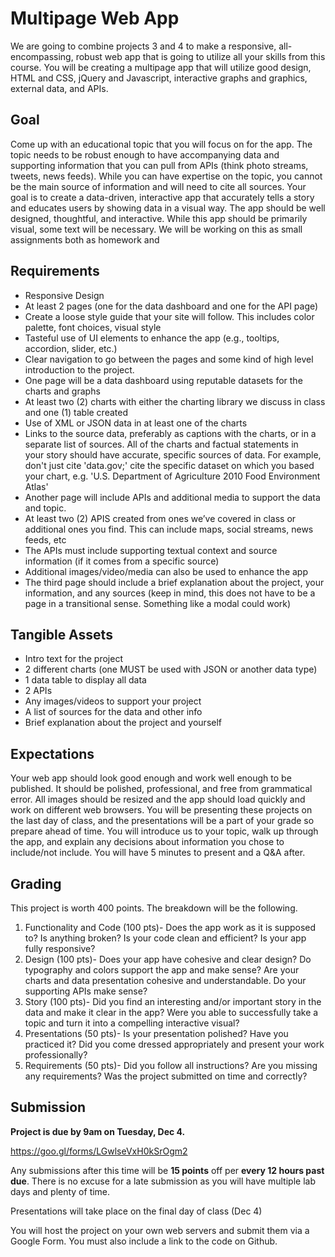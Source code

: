 # Multipage Web App
We are going to combine projects 3 and 4 to make a responsive, all-encompassing, robust web app that is going to utilize all your skills from this course.
You will be creating a multipage app that will utilize good design, HTML and CSS, jQuery and Javascript, interactive graphs and graphics, external data, and APIs.

## Goal
Come up with an educational topic that you will focus on for the app. The topic needs to be robust enough to have accompanying data and supporting information that you can pull from APIs (think photo streams, tweets, news feeds). While you can have expertise on the topic, you cannot be the main source of information and will need to cite all sources.
Your goal is to create a data-driven, interactive app that accurately tells a story and educates users by showing data in a visual way. The app should be well designed, thoughtful, and interactive. While this app should be primarily visual, some text will be necessary.
We will be working on this as small assignments both as homework and

## Requirements
- Responsive Design
- At least 2 pages (one for the data dashboard and one for the API page)
- Create a loose style guide that your site will follow. This includes color palette, font choices, visual style
- Tasteful use of UI elements to enhance the app (e.g., tooltips, accordion, slider, etc.)
- Clear navigation to go between the pages and some kind of high level introduction to the project.
- One page will be a data dashboard using reputable datasets for the charts and graphs
- At least two (2) charts with either the charting library we discuss in class and one (1) table created
- Use of XML or JSON data in at least one of the charts
- Links to the source data, preferably as captions with the charts, or in a separate list of sources. All of the charts and factual statements in your story should have accurate, specific sources of data. For example, don't just cite 'data.gov;' cite the specific dataset on which you based your chart, e.g. 'U.S. Department of Agriculture 2010 Food Environment Atlas'
- Another page will include APIs and additional media to support the data and topic.
- At least two (2) APIS created from ones we’ve covered in class or additional ones you find. This can include maps, social streams, news feeds, etc
- The APIs must include supporting textual context and source information (if it comes from a specific source)
- Additional images/video/media can also be used to enhance the app
- The third page should include a brief explanation about the project, your information, and any sources (keep in mind, this does not have to be a page in a transitional sense. Something like a modal could work)

## Tangible Assets 
- Intro text for the project 
- 2 different charts (one MUST be used with JSON or another data type)
- 1 data table to display all data 
- 2 APIs 
- Any images/videos to support your project
- A list of sources for the data and other info
- Brief explanation about the project and yourself

## Expectations
Your web app should look good enough and work well enough to be published. It should be polished, professional, and free from grammatical error. All images should be resized and the app should load quickly and work on different web browsers.
You will be presenting these projects on the last day of class, and the presentations will be a part of your grade so prepare ahead of time. You will introduce us to your topic, walk up through the app, and explain any decisions about information you chose to include/not include. You will have 5 minutes to present and a Q&A after.

## Grading
This project is worth 400 points. The breakdown will be the following.

1. Functionality and Code (100 pts)- Does the app work as it is supposed to? Is anything broken? Is your code clean and efficient? Is your app fully responsive?
2. Design (100 pts)- Does your app have cohesive and clear design? Do typography and colors support the app and make sense? Are your charts and data presentation cohesive and understandable. Do your supporting APIs make sense?
3. Story (100 pts)- Did you find an interesting and/or important story in the data and make it clear in the app? Were you able to successfully take a topic and turn it into a compelling interactive visual?
4. Presentations (50 pts)- Is your presentation polished? Have you practiced it? Did you come dressed appropriately and present your work professionally?
5. Requirements (50 pts)- Did you follow all instructions? Are you missing any requirements? Was the project submitted on time and correctly?

## Submission
**Project is due by 9am on Tuesday, Dec 4.**

https://goo.gl/forms/LGwlseVxH0kSrOgm2

Any submissions after this time will be **15 points** off per **every 12 hours past due**. There is no excuse for a late submission as you will have multiple lab days and plenty of time. 

Presentations will take place on the final day of class (Dec 4)

You will host the project on your own web servers and submit them via a Google Form. You must also include a link to the code on Github.
